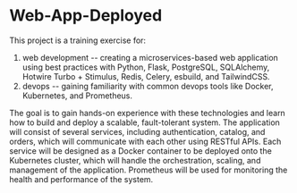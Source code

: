# Web-App-Deployed
This project is a training exercise for:

1) web development -- creating a microservices-based web application using best practices with Python, Flask, PostgreSQL, SQLAlchemy, Hotwire Turbo + Stimulus, Redis, Celery, esbuild, and TailwindCSS.
2) devops -- gaining familiarity with common devops tools like Docker, Kubernetes, and Prometheus.

The goal is to gain hands-on experience with these technologies and learn how to build and deploy a scalable, fault-tolerant system. The application will consist of several services, including authentication, catalog, and orders, which will communicate with each other using RESTful APIs. Each service will be designed as a Docker container to be deployed onto the Kubernetes cluster, which will handle the orchestration, scaling, and management of the application. Prometheus will be used for monitoring the health and performance of the system.

